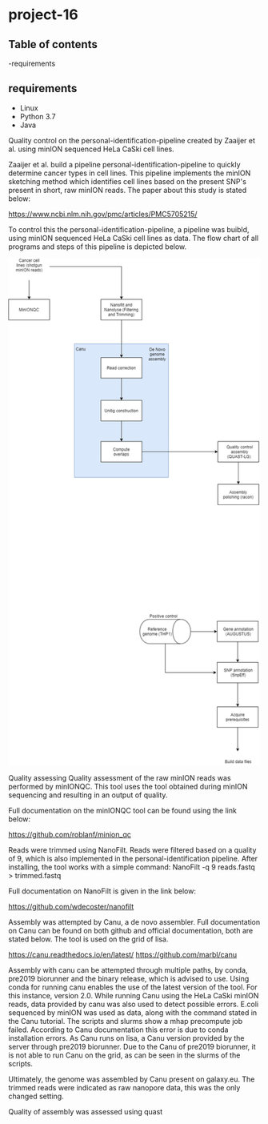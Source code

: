 # project-16
## Table of contents
-requirements

## requirements
* Linux 
* Python 3.7 
* Java


























Quality control on the personal-identification-pipeline created by Zaaijer et al. using minION sequenced HeLa CaSki cell lines.

Zaaijer et al. build a pipeline personal-identification-pipeline to quickly determine cancer types in cell lines. This pipeline implements the minION sketching method which identifies cell lines based on the present SNP's present in short, raw minION reads. The paper about this study is stated below:

https://www.ncbi.nlm.nih.gov/pmc/articles/PMC5705215/

To control this the personal-identification-pipeline, a pipeline was buibld, using minION sequenced HeLa CaSki cell lines as data.
The flow chart of all programs and steps of this pipeline is depicted below.

![](flowchart_end_report.png)

Quality assessing 
Quality assessment of the raw minION reads was performed by minIONQC. This tool uses the tool obtained during minION sequencing and resulting in an output of quality. 

Full documentation on the minIONQC tool can be found using the link below:

https://github.com/roblanf/minion_qc

Reads were trimmed using NanoFilt. Reads were filtered based on a quality of 9, which is also implemented in the personal-identification pipeline. After installing, the tool works with a simple command: NanoFilt -q 9 reads.fastq > trimmed.fastq  

Full documentation on NanoFilt is given in the link below:

https://github.com/wdecoster/nanofilt

Assembly was attempted by Canu, a de novo assembler. Full documentation on Canu can be found on both github and official documentation, both are stated below. The tool is used on the grid of lisa.

https://canu.readthedocs.io/en/latest/
https://github.com/marbl/canu

Assembly with canu can be attempted through multiple paths, by conda, pre2019 biorunner and the binary release, which is advised to use. Using conda for running canu enables the use of the latest version of the tool. For this instance, version 2.0. While running Canu using the HeLa CaSki minION reads, data provided by canu was also used to detect possible errors. E.coli sequenced by minION was used as data, along with the command stated in the Canu tutorial. The scripts and slurms show a mhap precompute job failed. According to Canu documentation this error is due to conda installation errors. As Canu runs on lisa, a Canu version provided by the server through pre2019 biorunner. Due to the Canu of pre2019 biorunner, it is not able to run Canu on the grid, as can be seen in the slurms of the scripts. 

Ultimately, the genome was assembled by Canu present on galaxy.eu. The trimmed reads were indicated as raw nanopore data, this was the only changed setting.

Quality of assembly was assessed using quast







